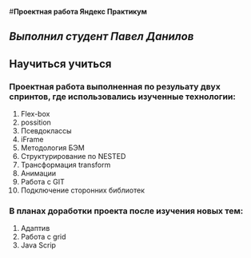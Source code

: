 #**Проектная работа Яндекс Практикум**
## *Выполнил студент Павел Данилов*

## **Научиться учиться**

### Проектная работа выполненная по резульату двух спринтов, где использовались изученные технологии:
1. Flex-box
2. possition
3. Псевдоклассы
4. iFrame
5. Методология БЭМ
6. Структурирование по NESTED
7. Трансформация transform
8. Анимации
9. Работа с GIT
10. Подключение сторонних библиотек

### В планах доработки проекта после изучения новых тем:
1. Адаптив
2. Работа с grid
3. Java Scrip

